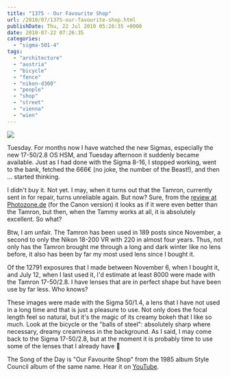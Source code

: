 ```yaml
---
title: "1375 - Our Favourite Shop"
url: /2010/07/1375-our-favourite-shop.html
publishDate: Thu, 22 Jul 2010 05:26:35 +0000
date: 2010-07-22 07:26:35
categories: 
  - "sigma-501-4"
tags: 
  - "architecture"
  - "austria"
  - "bicycle"
  - "fence"
  - "nikon-d300"
  - "people"
  - "shop"
  - "street"
  - "vienna"
  - "wien"
---
```

<a target="_blank" href="https://d25zfm9zpd7gm5.cloudfront.net/1200x1200/2010/20100720_161045.JPG"><img src="https://d25zfm9zpd7gm5.cloudfront.net/0600x0600/2010/20100720_161045.JPG" /></a>

Tuesday. For months now I have watched the new Sigmas, especially the new 17-50/2.8 OS HSM, and Tuesday afternoon it suddenly became available. Just as I had done with the Sigma 8-16, I stopped working, went to the bank, fetched the 666€ (no joke, the number of the Beast!), and then ... started thinking.

<a target="_blank" href="https://d25zfm9zpd7gm5.cloudfront.net/1200x1200/2010/20100720_084903_ps.jpg"><img style="margin: 0pt 0px 0pt 10px; float: right;" src="https://d25zfm9zpd7gm5.cloudfront.net/0150x0150/2010/20100720_084903_ps.jpg" alt="" border="0" /></a> I didn't buy it. Not yet. I may, when it turns out that the Tamron, currently sent in for repair, turns unreliable again. But now? Sure, from the <a target="_blank" href="http://www.photozone.de/canon-eos/531-sigma1750f28os">review at Photozone.de</a> (for the Canon version) it looks as if it were even better than the Tamron, but then, when the Tammy works at all, it is absolutely excellent. So what?

<a target="_blank" href="https://d25zfm9zpd7gm5.cloudfront.net/1200x1200/2010/20100720_155435.JPG"><img style="margin: 0pt 10px 0pt 0px; float: left;" src="https://d25zfm9zpd7gm5.cloudfront.net/0150x0150/2010/20100720_155435.JPG" alt="" border="0" /></a> Btw, I am unfair. The Tamron has been used in 189 posts since November, a second to only the Nikon 18-200 VR with 220 in almost four years. Thus, not only has the Tamron brought me through a long and dark winter like no lens before, it also has been by far my most used lens since I bought it.

<a target="_blank" href="https://d25zfm9zpd7gm5.cloudfront.net/1200x1200/2010/20100720_155151_ps.jpg"><img style="margin: 0pt 0px 0pt 10px; float: right;" src="https://d25zfm9zpd7gm5.cloudfront.net/0150x0150/2010/20100720_155151_ps.jpg" alt="" border="0" /></a> Of the 12791 exposures that I made between November 6, when I bought it, and July 12, when I last used it, I'd estimate at least 8000 were made with the Tamron 17-50/2.8. I have lenses that are in perfect shape but have been use by far less. Who knows?

 These images were made with the Sigma 50/1.4, a lens that I have not used in a long time and that is just a pleasure to use. Not only does the focal length feel so natural, but it's the magic of its creamy bokeh that I like so much. Look at the bicycle or the "balls of steel": absolutely sharp where necessary, dreamy creaminess in the background. As I said, I may come back to the Sigma 17-50/2.8, but at the moment it is probably time to use some of the lenses that I already have 🙂

The Song of the Day is "Our Favourite Shop" from the 1985 album Style Council album of the same name. Hear it on <a target="_blank" href="http://www.youtube.com/watch?v=Nc0n7TXCL4A">YouTube</a>.
